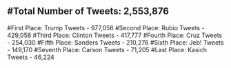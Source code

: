 #Total Number of Tweets: 2,553,876 
---
#First Place: Trump Tweets - 977,056
#Second Place: Rubio Tweets - 429,058
#Third Place: Clinton Tweets - 417,777
#Fourth Place: Cruz Tweets - 254,030
#Fifth Place: Sanders Tweets - 210,276
#Sixth Place: Jeb! Tweets - 149,170
#Seventh Place: Carson Tweets - 71,205
#Last Place: Kasich Tweets - 46,224

